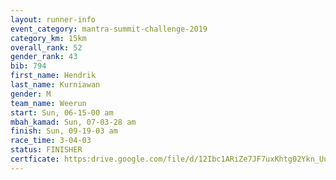 ```yaml
---
layout: runner-info 
event_category: mantra-summit-challenge-2019 
category_km: 15km 
overall_rank: 52
gender_rank: 43
bib: 794
first_name: Hendrik
last_name: Kurniawan
gender: M
team_name: Weerun
start: Sun, 06-15-00 am
mbah_kamad: Sun, 07-03-28 am
finish: Sun, 09-19-03 am
race_time: 3-04-03
status: FINISHER
certficate: https:drive.google.com/file/d/12Ibc1ARiZe7JF7uxKhtg02Ykn_UuoIx2/view?usp=sharing
---
```

